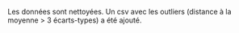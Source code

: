 Les données sont nettoyées.
Un csv avec les outliers (distance à la moyenne > 3 écarts-types) a été ajouté. 
